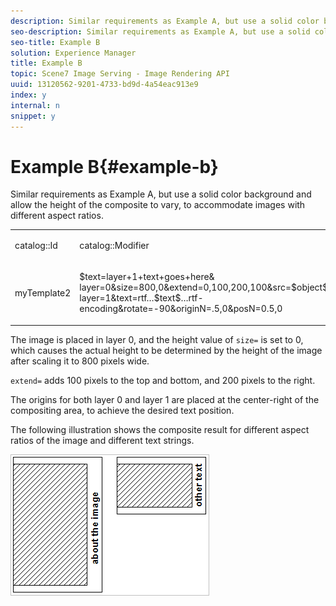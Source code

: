 ```yaml
---
description: Similar requirements as Example A, but use a solid color background and allow the height of the composite to vary, to accommodate images with different aspect ratios.
seo-description: Similar requirements as Example A, but use a solid color background and allow the height of the composite to vary, to accommodate images with different aspect ratios.
seo-title: Example B
solution: Experience Manager
title: Example B
topic: Scene7 Image Serving - Image Rendering API
uuid: 13120562-9201-4733-bd9d-4a54eac913e9
index: y
internal: n
snippet: y
---
```


# Example B{#example-b}

Similar requirements as Example A, but use a solid color background and allow the height of the composite to vary, to accommodate images with different aspect ratios.

<table id="simpletable_37BA3B2A75A9468C9ADEBBC034BADAE7"> 
 <tr class="strow"> 
  <td class="stentry"> <p><span class="codeph"> catalog::Id</span> </p> </td> 
  <td class="stentry"> <p><span class="codeph"> catalog::Modifier</span> </p></td> 
 </tr> 
 <tr class="strow"> 
  <td class="stentry"> <p><span class="codeph"> myTemplate2</span> </p></td> 
  <td class="stentry"> <p><span class="codeph"> $text=layer+1+text+goes+here&amp; layer=0&amp;size=800,0&amp;extend=0,100,200,100&amp;src=$object$&amp;originN=.5,0&amp; layer=1&amp;text=rtf…$text$…rtf-encoding&amp;rotate=-90&amp;originN=.5,0&amp;posN=0.5,0</span> </p></td> 
 </tr> 
</table>

The image is placed in layer 0, and the height value of `size=` is set to 0, which causes the actual height to be determined by the height of the image after scaling it to 800 pixels wide.

`extend=` adds 100 pixels to the top and bottom, and 200 pixels to the right.

The origins for both layer 0 and layer 1 are placed at the center-right of the compositing area, to achieve the desired text position.

The following illustration shows the composite result for different aspect ratios of the image and different text strings.

![](assets/exampleb.png)

